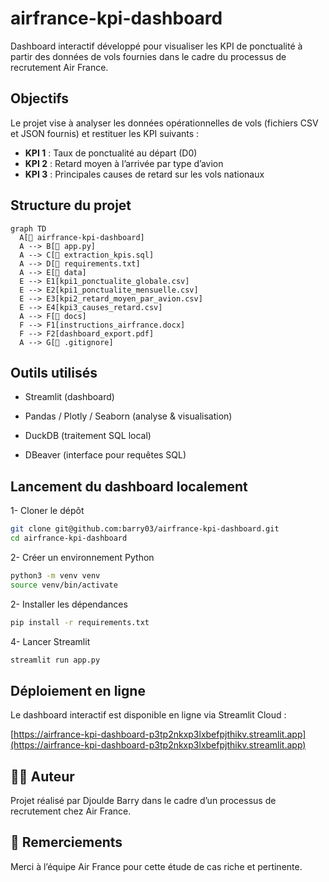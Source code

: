 # airfrance-kpi-dashboard

Dashboard interactif développé pour visualiser les KPI de ponctualité à partir des données de vols fournies dans le cadre du processus de recrutement Air France.

## Objectifs

Le projet vise à analyser les données opérationnelles de vols (fichiers CSV et JSON fournis) et restituer les KPI suivants :

- **KPI 1** : Taux de ponctualité au départ (D0)
- **KPI 2** : Retard moyen à l’arrivée par type d’avion
- **KPI 3** : Principales causes de retard sur les vols nationaux

## Structure du projet

```mermaid
graph TD
  A[📁 airfrance-kpi-dashboard]
  A --> B[📄 app.py]
  A --> C[📄 extraction_kpis.sql]
  A --> D[📄 requirements.txt]
  A --> E[📁 data]
  E --> E1[kpi1_ponctualite_globale.csv]
  E --> E2[kpi1_ponctualite_mensuelle.csv]
  E --> E3[kpi2_retard_moyen_par_avion.csv]
  E --> E4[kpi3_causes_retard.csv]
  A --> F[📁 docs]
  F --> F1[instructions_airfrance.docx]
  F --> F2[dashboard_export.pdf]
  A --> G[📄 .gitignore]
```

## Outils utilisés

-  Streamlit (dashboard)

-  Pandas / Plotly / Seaborn (analyse & visualisation)

-  DuckDB (traitement SQL local)

-  DBeaver (interface pour requêtes SQL)


## Lancement du dashboard localement

1-  Cloner le dépôt

```bash
git clone git@github.com:barry03/airfrance-kpi-dashboard.git
cd airfrance-kpi-dashboard
```

2-  Créer un environnement Python
```bash
python3 -m venv venv
source venv/bin/activate
```

2-  Installer les dépendances
```bash
pip install -r requirements.txt
```

4-  Lancer Streamlit
```bash
streamlit run app.py
```

##  Déploiement en ligne

Le dashboard interactif est disponible en ligne via Streamlit Cloud :

[https://airfrance-kpi-dashboard-p3tp2nkxp3lxbefpjthikv.streamlit.app](https://airfrance-kpi-dashboard-p3tp2nkxp3lxbefpjthikv.streamlit.app)


## 👨‍💻 Auteur

Projet réalisé par Djoulde Barry dans le cadre d’un processus de recrutement chez Air France.

## 🙏 Remerciements

Merci à l’équipe Air France pour cette étude de cas riche et pertinente.
